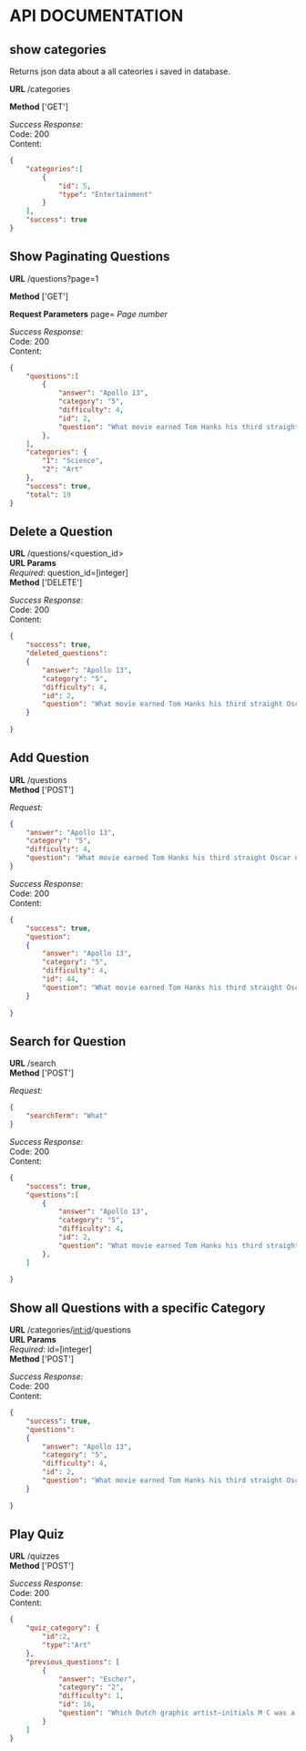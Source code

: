 
# API DOCUMENTATION

## show categories
Returns json data about a all cateories i  saved in database.

**URL**  /categories

**Method** ['GET']

*Success Response:*   
Code: 200   
Content: 
```json
{
    "categories":[
        {
            "id": 5,
            "type": "Entertainment"
        }
    ],
    "success": true
}
```

## Show Paginating Questions
**URL** /questions?page=1

**Method** ['GET']

**Request Parameters** page= *Page number*

*Success Response:*   
Code: 200   
Content: 
```json
{
    "questions":[
        {
            "answer": "Apollo 13",
            "category": "5",
            "difficulty": 4,
            "id": 2,
            "question": "What movie earned Tom Hanks his third straight Oscar nomination, in 1996?"
        },
    ],
    "categories": {
        "1": "Science",
        "2": "Art"
    },
    "success": true,
    "total": 19
}
```

## Delete a Question
**URL** /questions/<question_id>   
**URL Params**   
*Required*: question_id=[integer]  
**Method** ['DELETE']

*Success Response:*   
Code: 200   
Content: 
```json
{
    "success": true,
    "deleted_questions":
    {
        "answer": "Apollo 13",
        "category": "5",
        "difficulty": 4,
        "id": 2,
        "question": "What movie earned Tom Hanks his third straight Oscar nomination, in 1996?"
    }
    
}
```

## Add Question
**URL** /questions    
**Method** ['POST']

*Request:*
```json
{
    "answer": "Apollo 13",
    "category": "5",
    "difficulty": 4,
    "question": "What movie earned Tom Hanks his third straight Oscar nomination, in 1996?"    
}
```
*Success Response:*   
Code: 200   
Content: 
```json
{
    "success": true,
    "question":
    {
        "answer": "Apollo 13",
        "category": "5",
        "difficulty": 4,
        "id": 44,
        "question": "What movie earned Tom Hanks his third straight Oscar nomination, in 1996?"
    }
    
}
```

## Search for Question
**URL** /search    
**Method** ['POST']

*Request:*
```json
{
    "searchTerm": "What"    
}
```
*Success Response:*   
Code: 200   
Content: 
```json
{
    "success": true,
    "questions":[
        {
            "answer": "Apollo 13",
            "category": "5",
            "difficulty": 4,
            "id": 2,
            "question": "What movie earned Tom Hanks his third straight Oscar nomination, in 1996?"
        },
    ]
    
}
```

## Show all Questions with a specific Category 
**URL** /categories/<int:id>/questions  
**URL Params**   
*Required*: id=[integer]  
**Method** ['POST']

*Success Response:*   
Code: 200   
Content: 
```json
{
    "success": true,
    "questions":
    {
        "answer": "Apollo 13",
        "category": "5",
        "difficulty": 4,
        "id": 2,
        "question": "What movie earned Tom Hanks his third straight Oscar nomination, in 1996?"
    }
    
}
```

## Play Quiz
**URL** /quizzes   
**Method** ['POST']

*Success Response:*   
Code: 200   
Content: 
```json
{
    "quiz_category": {
		"id":2,
		"type":"Art"
	},
    "previous_questions": [
    	{
            "answer": "Escher",
            "category": "2",
            "difficulty": 1,
            "id": 16,
            "question": "Which Dutch graphic artist–initials M C was a creator of optical illusions?"
        }
    ]
}
```